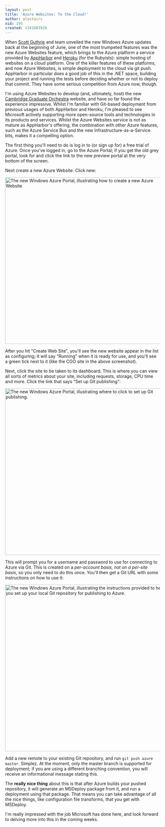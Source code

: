 ```yaml
---
layout: post
title: 'Azure Websites: To the Cloud!'
author: alastairs
nid: 195
created: 1341603920
---
```

When [Scott Guthrie](http://www.twitter.com/scottgu) and team unveiled the new Windows Azure updates back at the beginning of June, one of the most trumpeted features was the new Azure Websites feature, which brings to the Azure platform a service provided by [AppHarbor](http://www.appharbor.com/) and [Heroku](http://www.heroku.com/) (for the Rubyists): simple hosting of websites on a cloud platform.  One of the killer features of these platforms, and now Azure Websites, is simple deployment to the cloud via git push.  AppHarbor in particular does a good job of this in the .NET space, building your project and running the tests before deciding whether or not to deploy that commit.  They have some serious competition from Azure now, though.  

<!--break-->

I'm using Azure Websites to develop (and, ultimately, host) the new [Cambridge Graduate Orchestra](http://www.cambridgegraduateorchestra.com/) website, and have so far found the experience impressive.  Whilst I'm familiar with Git-based deployment from previous usages of both AppHarbor and Heroku, I'm pleased to see Microsoft actively supporting more open-source tools and technologies in its products and services.  Whilst the Azure Websites service is not as mature as AppHarbor's offering, the combination with other Azure features, such as the Azure Service Bus and the new Infrastructure-as-a-Service bits, makes it a compelling option.  

The first thing you'll need to do is log in to (or sign up for) a free trial of Azure.  Once you've logged in, go to the Azure Portal; if you get the old grey portal, look for and click the link to the new preview portal at the very bottom of the screen.  

Next create a new Azure Website. Click new:

<img src="http://codebork.com/sites/default/files/Create%20Website.png" alt="The new Windows Azure Portal, illustrating how to create a new Azure Website" title="Create a new Azure Website" height="540" />

After you hit "Create Web Site", you'll see the new website appear in the list as configuring; it will say "Running" when it is ready for use, and you'll see a green tick next to it (like the CGO site in the above screenshot).  

Next, click the site to be taken to its dashboard.  This is where you can view all sorts of metrics about your site, including requests, storage, CPU time and more.  Click the link that says "Set up Git publishing":

<img src="http://codebork.com/sites/default/files/Dashboard.png" alt="The new Windows Azure Portal, illustrating where to click to set up Git publishing." title="Set up Git publishing" height="540" />

This will prompt you for a username and password to use for connecting to Azure via Git.  This is created on a <em>per-account basis, not on a per-site basis</em>, so you only need to do this once.  You'll then get a Git URL with some instructions on how to use it:

<img src="http://codebork.com/sites/default/files/Git%20instructions.png" alt="The new Windows Azure Portal, illustrating the instructions provided to help you set up your local Git repository for publishing to Azure." title="Git instructions for publishing" height="540" />

Add a new remote to your existing Git repository, and run `git push azure master`. Simplez.  At the moment, only the master branch is supported for deployment; if you are using a different branching convention, you will receive an informational message stating this.  

The <strong>really nice thing</strong> about this is that after Azure builds your pushed repository, it will generate an MSDeploy package from it, and run a deployment using that package.  That means you can take advantage of all the nice things, like configuration file transforms, that you get with MSDeploy.  

I'm really impressed with the job Microsoft has done here, and look forward to delving more into this in the coming weeks.

